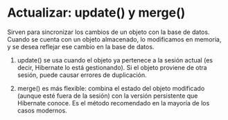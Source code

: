 # Actualizar: update() y merge()

Sirven para sincronizar los cambios de un objeto con la base de datos. Cuando se cuenta con un objeto almacenado, lo modificamos en memoria, y se desea reflejar ese cambio en la base de datos.

1. update() se usa cuando el objeto ya pertenece a la sesión actual (es decir, Hibernate lo está gestionando). Si el objeto proviene de otra sesión, puede causar errores de duplicación.

2. merge() es más flexible: combina el estado del objeto modificado (aunque esté fuera de la sesión) con la versión persistente que Hibernate conoce. Es el método recomendado en la mayoría de los casos modernos.
